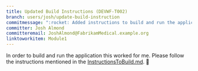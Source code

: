```yaml
---
title: Updated Build Instructions (DEVWF-T002)
branch: users/josh/update-build-instruction
commitmessage: ":rocket: Added instructions to build and run the application. "
committer: Josh Almond
committeremail: JoshAlmond@FabrikamMedical.example.org
linktoworkitem: Module1
---
```

In order to build and run the application this worked for me. Please follow the instructions mentioned in the [InstructionsToBuild.md](InstructionsToBuild.md). :rocket:



 
 